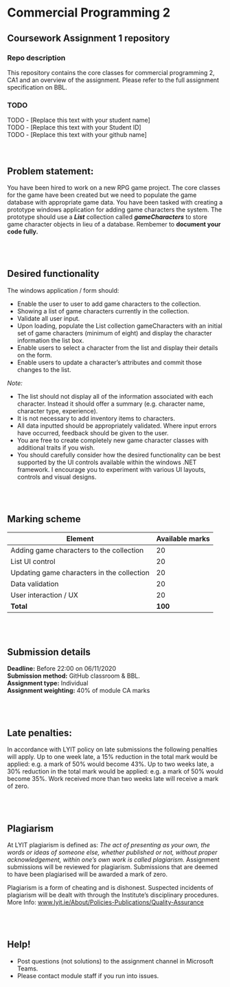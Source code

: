 # Commercial Programming 2
## Coursework Assignment 1 repository

### Repo description
This repository contains the core classes for commercial programming 2, CA1 and an overview of the assignment. Please refer to the full assignment specification on BBL. 

### TODO
TODO - [Replace this text with your student name]   
TODO - [Replace this text with your Student ID]   
TODO - [Replace this text with your github name]   
<br/><br/>
## Problem statement:
You have been hired to work on a new RPG game project. The core classes for the game have been created but we need to populate the game database with appropriate game data. You have been tasked with creating a prototype windows application for adding game characters the system. The prototype should use a ***List*** collection called ***gameCharacters*** to store game character objects in lieu of a database. Rembemer to __document your code fully.__

<br/><br/>
## Desired functionality
The windows application / form should:
* Enable the user to  user to add  game characters to the collection.
* Showing a list of game characters currently in the collection. 
* Validate all user input.
* Upon loading, populate the List collection gameCharacters with an initial set of game characters (minimum of eight) and display the character information the list box. 
* Enable users to select a character from the list and display their details on the form.
* Enable users to update a character’s attributes and commit those changes to the list.

*Note:*
* The list should not display all of the information associated with each character. Instead it should offer a summary (e.g. character name, character type, experience).
* It is not necessary to add inventory items to characters. 
* All data inputted should be appropriately validated. Where input errors have occurred, feedback should be given to the user.  
* You are free to create completely new game character classes with additional traits if you wish.
* You should carefully consider how the desired functionality can be best supported by the UI controls available within the windows .NET framework. I encourage you to experiment with various UI layouts, controls and visual designs. 

<br/><br/>

## Marking scheme
**Element** | **Available marks**
-------- | ---------------
Adding game characters to the collection | 20
List UI control | 20
Updating game characters in the collection | 20
Data validation | 20
User interaction / UX | 20
**Total** | **100**
<br/><br/>
## Submission details
__Deadline:__ Before 22:00 on 06/11/2020   
__Submission method:__ GitHub classroom & BBL.   
__Assignment type:__ Individual   
__Assignment weighting:__ 40% of module CA marks   

<br/><br/>
## Late penalties:
In accordance with LYIT policy on late submissions the following penalties will apply. Up to one week late, a 15% reduction in the total mark would be applied: e.g. a mark of 50% would become 43%. Up to two weeks late, a 30% reduction in the total mark would be applied: e.g. a mark of 50% would become 35%. Work received more than two weeks late will receive a mark of zero.

<br/><br/>
## Plagiarism
At LYIT plagiarism is defined as: *The act of presenting as your own, the words or ideas of someone else, whether published or not, without proper acknowledgement, within one’s own work is called plagiarism.*  Assignment submissions will be reviewed for plagiarism. Submissions that are deemed to have been plagiarised will be awarded a mark of zero. 

Plagiarism is a form of cheating and is dishonest. Suspected incidents of plagiarism will be dealt with through the Institute’s disciplinary procedures. More Info: www.lyit.ie/About/Policies-Publications/Quality-Assurance

<br/><br/>
## Help!
* Post questions (not solutions) to the assignment channel in Microsoft Teams. 
* Please contact module staff if you run into issues.
